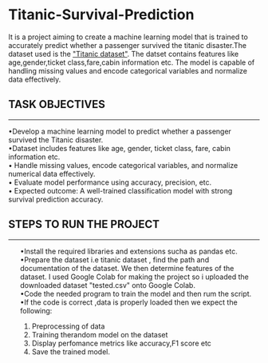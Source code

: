 # Titanic-Survival-Prediction
It is a project aiming to create a machine learning model that is trained to accurately predict whether a passenger survived the titanic disaster.The dataset used is the <a href = "https://www.kaggle.com/datasets/brendan45774/test-file">"Titanic dataset"</a>. 
The datset contains features like age,gender,ticket class,fare,cabin information etc. 
The model is capable of handling missing values and encode categorical variables and normalize data effectively.</br>
<h2>TASK OBJECTIVES</h2><hr>
•Develop a machine learning model to predict whether a passenger survived the Titanic disaster. </br>
•Dataset includes features like age, gender, ticket class, fare, cabin information etc.</br> 
• Handle missing values, encode categorical variables, and normalize numerical data effectively.</br>
• Evaluate model performance using accuracy, precision, etc.</br>
• Expected outcome: A well-trained classification model with strong survival prediction accuracy.</br>
<h2>STEPS TO RUN THE PROJECT</h2><hr>
<ol>•Install the required libraries and extensions sucha as pandas etc.</br>
•Prepare the dataset i.e titanic dataset , find the path and documentation of the dataset. We then determine features of the dataset. I used Google Colab for making the project so i uploaded the downloaded dataset "tested.csv" onto Google Colab.</br>
•Code the needed program to train the model and then rum the script.</br>
•If the code is correct ,data is properly loaded then we expect the following:</br>
<ol>
  <li>Preprocessing of data</li>
  <li>Training therandom model on the dataset</li>
  <li>Display perfomance metrics like accuracy,F1 score etc</li>
  <li>Save the trained model.</li>
</ol>
</ol>


